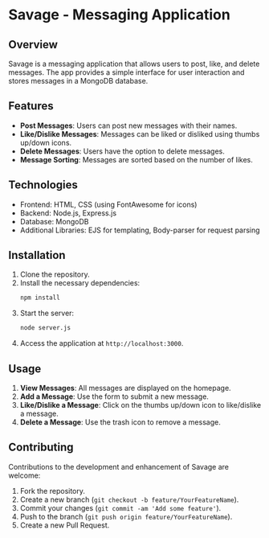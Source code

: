 # Savage - Messaging Application

## Overview

Savage is a messaging application that allows users to post, like, and delete messages. The app provides a simple interface for user interaction and stores messages in a MongoDB database.

## Features

- **Post Messages**: Users can post new messages with their names.
- **Like/Dislike Messages**: Messages can be liked or disliked using thumbs up/down icons.
- **Delete Messages**: Users have the option to delete messages.
- **Message Sorting**: Messages are sorted based on the number of likes.

## Technologies

- Frontend: HTML, CSS (using FontAwesome for icons)
- Backend: Node.js, Express.js
- Database: MongoDB
- Additional Libraries: EJS for templating, Body-parser for request parsing

## Installation

1. Clone the repository.
2. Install the necessary dependencies:
   ```bash
   npm install
   ```
3. Start the server:
   ```bash
   node server.js
   ```
4. Access the application at `http://localhost:3000`.

## Usage

1. **View Messages**: All messages are displayed on the homepage.
2. **Add a Message**: Use the form to submit a new message.
3. **Like/Dislike a Message**: Click on the thumbs up/down icon to like/dislike a message.
4. **Delete a Message**: Use the trash icon to remove a message.

## Contributing

Contributions to the development and enhancement of Savage are welcome:

1. Fork the repository.
2. Create a new branch (`git checkout -b feature/YourFeatureName`).
3. Commit your changes (`git commit -am 'Add some feature'`).
4. Push to the branch (`git push origin feature/YourFeatureName`).
5. Create a new Pull Request.
